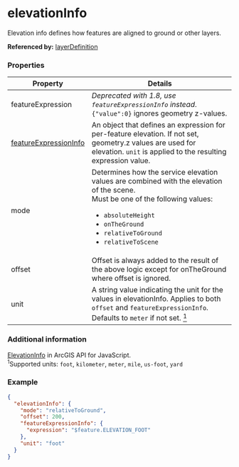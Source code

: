 # elevationInfo

Elevation info defines how features are aligned to ground or other layers.

**Referenced by:** [layerDefinition](layerDefinition.md)

### Properties

| Property | Details
| --- | ---
| featureExpression | <em>Deprecated with 1.8, use `featureExpressionInfo` instead</em>. `{"value":0}` ignores geometry z-values.
| [featureExpressionInfo](featureExpressionInfo.md) | An object that defines an expression for per-feature elevation. If not set, geometry.z values are used for elevation. `unit` is applied to the resulting expression value.
| mode | Determines how the service elevation values are combined with the elevation of the scene.<br>Must be one of the following values:<ul><li>`absoluteHeight`</li><li>`onTheGround`</li><li>`relativeToGround`</li><li>`relativeToScene`</li></ul>
| offset | Offset is always added to the result of the above logic except for onTheGround where offset is ignored.
| unit | A string value indicating the unit for the values in elevationInfo. Applies to both `offset` and `featureExpressionInfo`. Defaults to `meter` if not set. <a href="#unit"><sup>1</sup></a>


### Additional information

[ElevationInfo](https://developers.arcgis.com/javascript/latest/api-reference/esri-layers-FeatureLayer.html#elevationInfo) in ArcGIS API for JavaScript.<br><a id="unit"><sup>1</sup></a>Supported units: `foot`, `kilometer`, `meter`, `mile`, `us-foot`, `yard`

### Example

```json
{
  "elevationInfo": {
    "mode": "relativeToGround",
    "offset": 200,
    "featureExpressionInfo": {
      "expression": "$feature.ELEVATION_FOOT"
    },
    "unit": "foot"
  }
}
```

